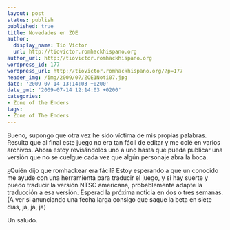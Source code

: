 ```yaml
---
layout: post
status: publish
published: true
title: Novedades en ZOE
author:
  display_name: Tío Víctor
  url: http://tiovictor.romhackhispano.org
author_url: http://tiovictor.romhackhispano.org
wordpress_id: 177
wordpress_url: http://tiovictor.romhackhispano.org/?p=177
header_img: /img/2009/07/ZOE1Noti07.jpg
date: '2009-07-14 13:14:03 +0200'
date_gmt: '2009-07-14 12:14:03 +0200'
categories:
- Zone of the Enders
tags:
- Zone of The Enders
---
```

Bueno, supongo que otra vez he sido víctima de mis propias palabras. Resulta que al final este juego no era tan fácil de editar y me colé en varios archivos. Ahora estoy revisándolos uno a uno hasta que pueda publicar una versión que no se cuelgue cada vez que algún personaje abra la boca.

¿Quién dijo que romhackear era fácil? Estoy esperando a que un conocido me ayude con una herramienta para traducir el juego, y si hay suerte y puedo traducir la versión NTSC americana, probablemente adapte la traducción a esa versión. Esperad la próxima noticia en dos o tres semanas. (A ver si anunciando una fecha larga consigo que saque la beta en siete días, ja, ja, ja)

Un saludo.